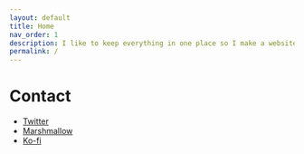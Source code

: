 ```yaml
---
layout: default
title: Home
nav_order: 1
description: I like to keep everything in one place so I make a website.
permalink: /
---
```


# Contact

- [Twitter](https://twitter.com/hokekyooo)
- [Marshmallow](https://marshmallow-qa.com/hokekyooo)
- [Ko-fi](https://ko-fi.com/hokekyooo)
